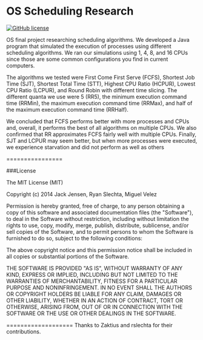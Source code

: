 OS Scheduling Research
===================

[![GitHub license](https://img.shields.io/badge/license-MIT-blue.svg)](https://raw.githubusercontent.com/mijecu25/dsa/master/LICENSE)

OS final project researching scheduling algorithms. We developed a Java program that simulated the execution of processes using different scheduling algorithms. We ran our simulations using 1, 4, 8, and 16 CPUs since those are some common configurations you find in current computers. 

The algorithms we tested were First Come First Serve (FCFS), Shortest Job Time (SJT), Shortest Total Time (STT), Highest CPU Ratio (HCPUR), Lowest CPU Ratio (LCPUR), and Round Robin with different time slicing. The different quanta we use were 5 (RR5), the minimum execution command time (RRMin), the maximum execution command time (RRMax), and half of the maximum execution command time (RRHalf). 

We concluded that FCFS performs better with more processes and CPUs and, overall, it performs the best of all algorithms on multiple CPUs. We also confirmed that RR approximates FCFS fairly well with multiple CPUs. Finally, SJT and LCPUR may seem better, but when more processes were executed, we experience starvation and did not perform as well as others

================

###License

The MIT License (MIT)

Copyright (c) 2014 Jack Jensen, Ryan Slechta, Miguel Velez

Permission is hereby granted, free of charge, to any person obtaining a copy
of this software and associated documentation files (the "Software"), to deal
in the Software without restriction, including without limitation the rights
to use, copy, modify, merge, publish, distribute, sublicense, and/or sell
copies of the Software, and to permit persons to whom the Software is
furnished to do so, subject to the following conditions:

The above copyright notice and this permission notice shall be included in all
copies or substantial portions of the Software.

THE SOFTWARE IS PROVIDED "AS IS", WITHOUT WARRANTY OF ANY KIND, EXPRESS OR
IMPLIED, INCLUDING BUT NOT LIMITED TO THE WARRANTIES OF MERCHANTABILITY,
FITNESS FOR A PARTICULAR PURPOSE AND NONINFRINGEMENT. IN NO EVENT SHALL THE
AUTHORS OR COPYRIGHT HOLDERS BE LIABLE FOR ANY CLAIM, DAMAGES OR OTHER
LIABILITY, WHETHER IN AN ACTION OF CONTRACT, TORT OR OTHERWISE, ARISING FROM,
OUT OF OR IN CONNECTION WITH THE SOFTWARE OR THE USE OR OTHER DEALINGS IN THE
SOFTWARE.

===================
Thanks to Zaktius and rslechta for their contributions.
